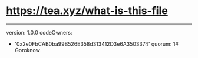 # https://tea.xyz/what-is-this-file
---
version: 1.0.0
codeOwners:
  - '0x2e0FbCAB0ba99B526E358d313412D3e6A3503374'
quorum: 1# Goroknow
